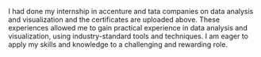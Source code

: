 I had done my internship in accenture and tata companies on data analysis and visualization and the certificates are uploaded above.  These experiences allowed me to gain practical experience in data analysis and visualization, using industry-standard tools and techniques. I am eager to apply my skills and knowledge to a challenging and rewarding role.
